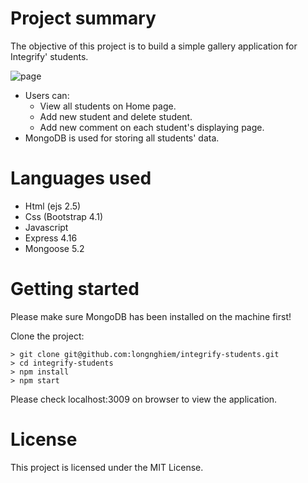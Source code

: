 # Project summary
The objective of this project is to build a simple gallery application for Integrify' students.

![page](https://user-images.githubusercontent.com/3630009/43525781-6a3accfe-95ab-11e8-94f8-ebfd20431f75.png)

* Users can: 
  - View all students on Home page.
  - Add new student and delete student.
  - Add new comment on each student's displaying page.
* MongoDB is used for storing all students' data.

# Languages used
* Html (ejs 2.5)
* Css (Bootstrap 4.1)
* Javascript
* Express 4.16
* Mongoose 5.2

# Getting started
Please make sure MongoDB has been installed on the machine first!

Clone the project:
```
> git clone git@github.com:longnghiem/integrify-students.git
> cd integrify-students
> npm install
> npm start
```
Please check localhost:3009 on browser to view the application.

# License
This project is licensed under the MIT License.
